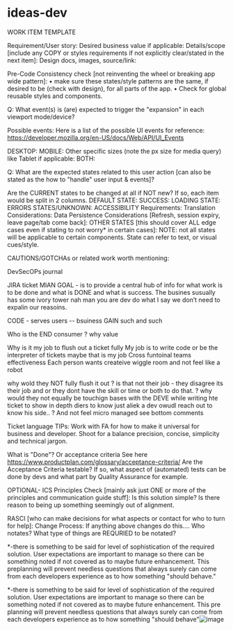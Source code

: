 # ideas-dev

WORK ITEM TEMPLATE

Requirement/User story: 
Desired business value if applicable:
Details/scope [include any COPY or styles requirements if not explicitly clear/stated in the next item]:
Design docs, images, source/link:
 
Pre-Code Consistency check [not reinventing the wheel or breaking app wide pattern]: 
•	 make sure these states/style patterns are the same, if desired to be (check with design), for all parts of the app.
•	Check for global reusable styles and components. 
 
 
Q: What event(s) is (are) expected to trigger the "expansion" in each viewport mode/device?
 
Possible events:  Here is a list of the possible UI events for reference: https://developer.mozilla.org/en-US/docs/Web/API/UI_Events 
 
DESKTOP:
MOBILE:
Other specific sizes (note the px size for media query) like Tablet if applicable:
BOTH:
 
 
Q: What are the expected states related to this user action [can also be stated as the how to "handle" user input & events]?
 
Are the CURRENT states to be changed at all if NOT new? If so, each item would be split in 2 columns. 
DEFAULT STATE:
SUCCESS: 
LOADING STATE:
ERRORS STATES/UNKNOWN:
ACCESSIBILITY Requirements:
Translation Considerations:
Data Persistence Considerations [Refresh, session expiry, leave page/tab come back]: 
OTHER STATES [this should cover ALL edge cases even if stating to not worry* in certain cases]:
 NOTE: not all states will be applicable to certain components. State can refer to text, or visual cues/style.
 
CAUTIONS/GOTCHAs or related work worth mentioning:
 
 
 DevSecOPs journal 


JIRA ticket MIAN GOAL - is to provide a central hub of info for what work is to be done and what is DONE and what is success. The busines susually has some ivory tower nah man you are dev do what I say we don’t need to expalin our reasoins. 

CODE - serves users -- bsuiness GAIN such and such

Who is the END consumer ?
 why value 

Why is it my job to flush out a ticket fully
My job is to write code or be the interpreter of tickets maybe that is my job 
Cross funtoinal teams effectiveness 
Each person wants createive wiggle room and not feel like a robot 

why wold they NOT fully flush it out ? is that not their job - they disagree its their job and or they dont have the skill or time or both to do that. ?
why would they not equally be touchign bases with the DEVE while writing hte ticket to show in depth diers to know just aliek a dev owudl reach out to know his side..
?
And not feel micro managed 
see bottom comments 
 
Ticket language TIPs:
Work with FA for how to make it universal for business and developer. Shoot for a balance precision, concise, simplicity and technical jargon.
 
What is "Done"? Or acceptance criteria 
See here https://www.productplan.com/glossary/acceptance-criteria/  Are the Acceptance Criteria testable?
If so, what aspect of (automated) tests can be done by devs and what part by Quality Assurance for example. 
 
OPTIONAL- ICS Principles Check [mainly ask just ONE or more of the principles and communication guide stuff]:
Is this solution simple? Is there reason to being up something seemingly out of alignment.

RASCI [who can make decisions for what aspects or contact for who to turn for help]:
Change Process: If anything above changes do this…. Who notates?  What type of things are REQURIED to be notated?

*-there is something to be said for level of sophistication of the required solution. User expectations are important to manage so there can be something noted if not covered as to maybe future enhancement. This preplanning will prevent needless questions that always surely can come from each developers experience as to how something "should behave."



*-there is something to be said for level of sophistication of the required solution. User expectations are important to manage so there can be something noted if not covered as to maybe future enhancement. This pre planning will prevent needless questions that always surely can come from each developers experience as to how something "should behave"![image](https://user-images.githubusercontent.com/102767761/222252691-6a5d5281-00b3-4c9f-a5b7-2c0e87b4ad07.png)
